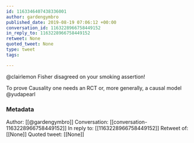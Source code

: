 ```yaml
---
id: 1163346407438336001
author: gardengymbro
published_date: 2019-08-19 07:06:12 +00:00
conversation_id: 1163228966758449152
in_reply_to: 1163228966758449152
retweet: None
quoted_tweet: None
type: tweet
tags:

---
```


@clairlemon Fisher disagreed on your smoking assertion!

To prove Causality one needs an RCT or, more generally, a causal model @yudapearl

### Metadata

Author: [[@gardengymbro]]
Conversation: [[conversation-1163228966758449152]]
In reply to: [[1163228966758449152]]
Retweet of: [[None]]
Quoted tweet: [[None]]
